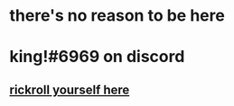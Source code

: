 # there's no reason to be here
# king!#6969 on discord
## [rickroll yourself here](https://www.youtube.com/watch?v=dQw4w9WgXcQ)
